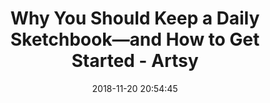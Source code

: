 ---
date: 2018-11-20 20:54:45
link:
  source: pocket
  source_url: https://getpocket.com
  text: "Why You Should Keep a Daily Sketchbook\u2014and How to Get Started - Artsy"
  url: https://www.artsy.net/article/artsy-editorial-daily-sketchbook-started
slug: why-you-should-keep-a-daily-sketchbook-and-how-to-get-started-artsy
source: pocket
title: "Why You Should Keep a Daily Sketchbook\u2014and How to Get Started - Artsy"
---